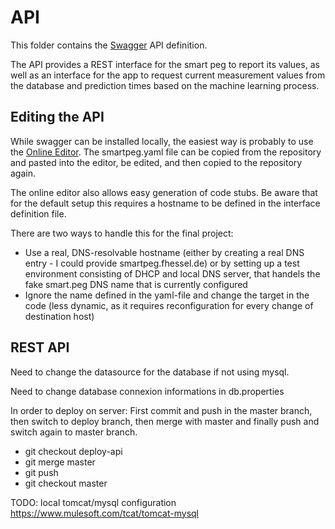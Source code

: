 # API

This folder contains the [Swagger](https://swagger.io) API definition.

The API provides a REST interface for the smart peg to report its values, as well as an interface for the app to request current measurement values from the database and prediction times based on the machine learning process.

## Editing the API

While swagger can be installed locally, the easiest way is probably to use the [Online Editor](https://editor.swagger.io/). The smartpeg.yaml file can be copied from the repository and pasted into the editor, be edited, and then copied to the repository again.

The online editor also allows easy generation of code stubs. Be aware that for the default setup this requires a hostname to be defined in the interface definition file.

There are two ways to handle this for the final project:

- Use a real, DNS-resolvable hostname (either by creating a real DNS entry - I could provide smartpeg.fhessel.de) or by setting up a test environment consisting of DHCP and local DNS server, that handels the fake smart.peg DNS name that is currently configured
- Ignore the name defined in the yaml-file and change the target in the code (less dynamic, as it requires reconfiguration for every change of destination host)

## REST API

Need to change the datasource for the database if not using mysql.

Need to change database connexion informations in db.properties

In order to deploy on server:
First commit and push in the master branch, then switch to deploy branch, then merge with master and finally push and switch again to master branch.
- git checkout deploy-api
- git merge master
- git push
- git checkout master

TODO: local tomcat/mysql configuration
https://www.mulesoft.com/tcat/tomcat-mysql
